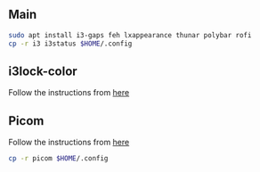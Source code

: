## Main

```bash
sudo apt install i3-gaps feh lxappearance thunar polybar rofi
cp -r i3 i3status $HOME/.config
```

## i3lock-color

Follow the instructions from [here](https://github.com/Raymo111/i3lock-color)

## Picom

Follow the instructions from [here](https://github.com/yshui/picom)

```bash
cp -r picom $HOME/.config
```

